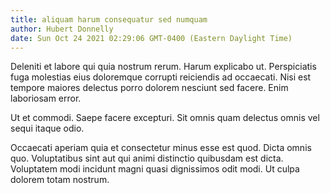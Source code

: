 ```yaml
---
title: aliquam harum consequatur sed numquam
author: Hubert Donnelly
date: Sun Oct 24 2021 02:29:06 GMT-0400 (Eastern Daylight Time)
---
```

Deleniti et labore qui quia nostrum rerum. Harum explicabo ut. Perspiciatis fuga molestias eius doloremque corrupti reiciendis ad occaecati. Nisi est tempore maiores delectus porro dolorem nesciunt sed facere. Enim laboriosam error.

 Ut et commodi. Saepe facere excepturi. Sit omnis quam delectus omnis vel sequi itaque odio.

 Occaecati aperiam quia et consectetur minus esse est quod. Dicta omnis quo. Voluptatibus sint aut qui animi distinctio quibusdam est dicta. Voluptatem modi incidunt magni quasi dignissimos odit modi. Ut culpa dolorem totam nostrum.